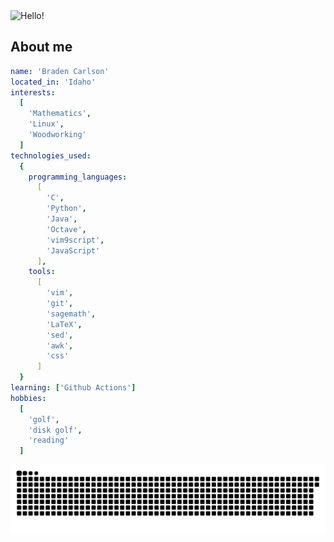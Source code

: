 <img alt="Hello!" src="https://capsule-render.vercel.app/api?type=waving&color=0:fc6f11,100:fca311&text=Hey%20there!&height=150">

## About me
```yaml
name: 'Braden Carlson'
located_in: 'Idaho'
interests:
  [
    'Mathematics',
    'Linux',
    'Woodworking'
  ]
technologies_used:
  {
    programming_languages:
      [
        'C',
        'Python',
        'Java',
        'Octave',
        'vim9script',
        'JavaScript'
      ],
    tools:
      [
        'vim',
        'git',
        'sagemath',
        'LaTeX',
        'sed',
        'awk',
        'css'
      ]
  }
learning: ['Github Actions']
hobbies:
  [
    'golf',
    'disk golf',
    'reading'
  ]
```
![Snake animation](https://github.com/bradencarlson/bradencarlson/blob/output/snake.svg)
